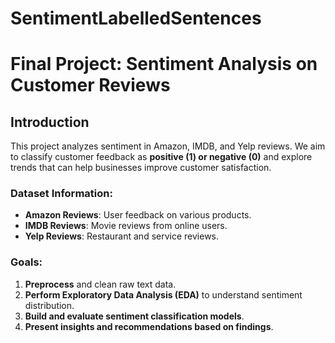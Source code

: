 # SentimentLabelledSentences

# Final Project: Sentiment Analysis on Customer Reviews

## Introduction
This project analyzes sentiment in Amazon, IMDB, and Yelp reviews. 
We aim to classify customer feedback as **positive (1) or negative (0)** 
and explore trends that can help businesses improve customer satisfaction. 

### Dataset Information:
- **Amazon Reviews**: User feedback on various products.
- **IMDB Reviews**: Movie reviews from online users.
- **Yelp Reviews**: Restaurant and service reviews.

### Goals:
1. **Preprocess** and clean raw text data.
2. **Perform Exploratory Data Analysis (EDA)** to understand sentiment distribution.
3. **Build and evaluate sentiment classification models**.
4. **Present insights and recommendations based on findings**.
